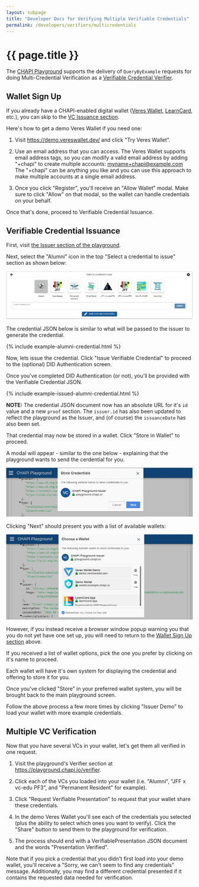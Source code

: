 ```yaml
---
layout: subpage
title: "Developer Docs for Verifying Multiple Verifiable Credentials"
permalink: /developers/verifiers/multicredentials
---
```

# {{ page.title }}

The [CHAPI Playground](https://playground.chapi.io/) supports the delivery of
`QueryByExample` requests for doing Multi-Credential Verification as a
[Verifiable Credential Verifier](./).

## Wallet Sign Up
If you already have a CHAPI-enabled digital wallet ([Veres Wallet](https://demo.vereswallet.dev/), [LearnCard](https://learncard.app/), etc.), you can skip to the [VC Issuance section](#vc-issuance).

Here's how to get a demo Veres Wallet if you need one:

1. Visit <https://demo.vereswallet.dev/> and click "Try Veres Wallet".

2. Use an email address that you can access. The Veres Wallet supports email address tags, so you can modify a valid email address by adding "+chapi" to create multiple accounts: myname+chapi@example.com The "+chapi" can be anything you like and you can use this approach to make multiple accounts at a single email address.

3. Once you click "Register", you'll receive an "Allow Wallet" modal. Make sure to click "Allow" on that modal, so the wallet can handle credentials on your behalf.

Once that's done, proceed to Verifiable Credential Issuance.

## Verifiable Credential Issuance

First, visit [the Issuer section of the playground](https://playground.chapi.io/issuer).

Next, select the "Alumni" icon in the top "Select a credential to issue" section as shown below:

![The Alumni credential icon is selected.](select-alumni-credential.jpg)

The credential JSON below is similar to what will be passed to the issuer to generate the credential.

{% include example-alumni-credential.html %}

Now, lets issue the credential. Click "Issue Verifiable Credential" to proceed to the (optional) DID Authentication screen.

Once you've completed DID Authentication (or not), you'll be provided with the Verifiable Credential JSON.

{% include example-issued-alumni-credential.html %}

**NOTE:** The credential JSON document now has an absolute URL for it's `id` value and a new `proof` section. The `issuer.id` has also been updated to reflect the playground as the Issuer, and (of course) the `issuanceDate` has also been set.

That credential may now be stored in a wallet. Click "Store in Wallet" to proceed.

A modal will appear - similar to the one below - explaining that the playground wants to send the cerdential for you.

![Playground offering to store a credential. The screen contains two buttons: one to cancel the request and one to go to the next screen.](playground-offering-to-store-credential.jpg)

Clicking "Next" should present you with a list of available wallets:

![Choose a wallet modal presenting all preregisterd wallet systems which can be clicked on to proceed to storing the credentials there.](choose-a-wallet.jpg)

However, if you instead receive a browser window popup warning you that you do not yet have one set up, you will need to return to the [Wallet Sign Up section](#wallet-sign-up) above.

If you received a list of wallet options, pick the one you prefer by clicking on it's name to proceed.

Each wallet will have it's own system for displaying the credential and offering to store it for you.

Once you've clicked "Store" in your preferred wallet system, you will be brought back to the main playground screen.

Follow the above process a few more times by clicking "Issuer Demo" to load your wallet with more example credentials.

## Multiple VC Verification

Now that you have several VCs in your wallet, let's get them all verified in one request.

1. Visit the playground's Verifier section at <https://playground.chapi.io/verifier>.

2. Click each of the VCs you loaded into your wallet (i.e. "Alumni", "JFF x vc-edu PF3", and "Permanent Resident" for example).

3. Click "Request Verifiable Presentation" to request that your wallet share these credentials.

4. In the demo Veres Wallet you'll see each of the credentials you selected (plus the ability to select which ones you want to verify). Click the "Share" button to send them to the playground for verification.

5. The process should end with a VerifiablePresentation JSON document and the words "Presentation Verified".

Note that if you pick a credential that you didn't first load into your demo wallet, you'll receive a "Sorry, we can't seem to find any credentials" message. Additionally, you may find a different credential presented if it contains the requested data needed for verification.
